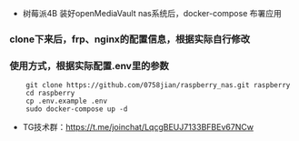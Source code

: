 ﻿- 树莓派4B 装好openMediaVault nas系统后，docker-compose 布署应用
### clone下来后，frp、nginx的配置信息，根据实际自行修改
### 使用方式，根据实际配置.env里的参数
```
    git clone https://github.com/0758jian/raspberry_nas.git raspberry
    cd raspberry
    cp .env.example .env
    sudo docker-compose up -d
```

- TG技术群：https://t.me/joinchat/LqcgBEUJ7133BFBEv67NCw